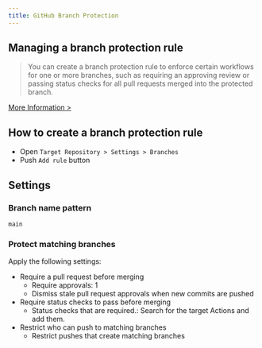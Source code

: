 ```yaml
---
title: GitHub Branch Protection
---
```


## Managing a branch protection rule

> You can create a branch protection rule to enforce certain workflows for one or more branches, such as requiring an approving review or passing status checks for all pull requests merged into the protected branch.

[More Information >](https://docs.github.com/en/repositories/configuring-branches-and-merges-in-your-repository/managing-protected-branches/managing-a-branch-protection-rule)

## How to create a branch protection rule

- Open `Target Repository > Settings > Branches`
- Push `Add rule` button

## Settings

### Branch name pattern

`main`

### Protect matching branches

Apply the following settings:

- Require a pull request before merging
  - Require approvals: 1
  - Dismiss stale pull request approvals when new commits are pushed
- Require status checks to pass before merging
  - Status checks that are required.: Search for the target Actions and add them.
- Restrict who can push to matching branches
  - Restrict pushes that create matching branches
